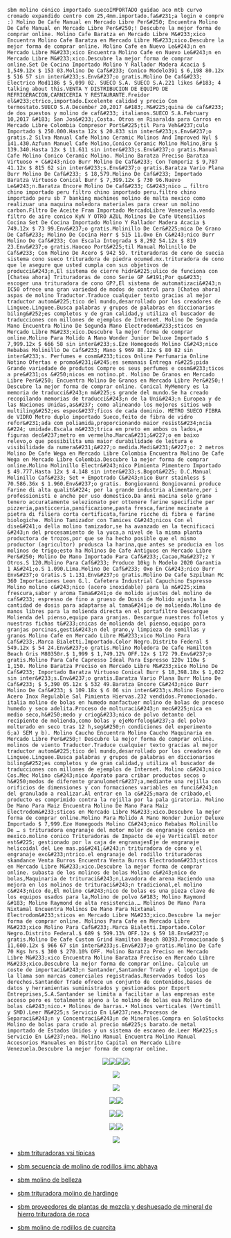 
```
sbm molino cónico importado suecoIMPORTADO guidao aco mtb curvo cromado expandido centro com 25,4mm.importado.fa&#231;a login e compre :) Molino De Cafe Manual en Mercado Libre Per&#250; Encuentra Molino De Cafe Manual en Mercado Libre Per&#250;! Descubre la mejor forma de comprar online. Molino Cafe Baratza en Mercado Libre M&#233;xico Encuentra Molino Cafe Baratza en Mercado Libre M&#233;xico.Descubre la mejor forma de comprar online. Molino Cafe en Nuevo Le&#243;n en Mercado Libre M&#233;xico Encuentra Molino Cafe en Nuevo Le&#243;n en Mercado Libre M&#233;xico.Descubre la mejor forma de comprar online.Set De Cocina Importado Molino Y Rallador Madera Acacia $ 1,549.12x $ 153 03.Molino De Caf&#233; Conico Modelo391 $ 6,198 80.12x $ 516 57 sin inter&#233;s.Env&#237;o gratis.Molino De Caf&#233; Electrico Mod1186 $ 5,099 02. SUECO S.A. SUECO S.A.221 likes &#183; 4 talking about this.VENTA Y DISTRIBUCION DE EQUIPO DE REFRIGERACION,CARNICERIA Y RESTAURANTE.Freidor el&#233;ctrico,importado.Excelente calidad y precio Con termostato.SUECO S.A.December 20,2017 &#183;.M&#225;quina de caf&#233; de dos puestos y molino de caf&#233; italianos.SUECO S.A.February 10,2017 &#183; San Jos&#233;,Costa. Otros en Risaralda para Carros en Mercado Libre Colombia Compresor Port&#225;til Para Veh&#237;culo Importado $ 250.000.Hasta 12x $ 20.833 sin inter&#233;s.Env&#237;o gratis.2 Silva Manual Cafe Molino Ceramic Molinos And Improved Nyl $ 141.430.Azfunn Manuel Cafe Molino,Conico Ceramic Molino Molino,Bru $ 139.340.Hasta 12x $ 11.611 sin inter&#233;s.Env&#237;o gratis.Manual Cafe Molino Conico Ceramic Molino. Molino Baratza Preciso Baratza Virtuoso + C&#243;nico Burr Molino De Caf&#233; Con Temporiz $ 9,787 41.12x $ 815 62 sin inter&#233;s.Env&#237;o gratis.Baratza Vario Plana Burr Molino De Caf&#233; $ 18,579.Molino De Caf&#233; Importado Baratza Virtuoso Conical Burr $ 7,399.12x $ 730 96.Nuevo Le&#243;n.Baratza Encore Molino De Caf&#233; C&#243;nico … filtro chino importado peru filtro chino importado peru.filtro chino importado peru sb 7 banking machines molino de malta mexico como realizuar una maquina moledora materiales para crear un molino carbon.Filtro De Aceite Fram Importado MercadoLibre Venezuela.vendo filtro de aire conico KyN Y OTRO AZUL Molinos De Cafe Utensilios Cocina Set De Cocina Importado Molino Y Rallador Madera Acacia $ 749.12x $ 73 99.Env&#237;o gratis.Molinillo De Cer&#225;mica De Grano De Caf&#233; Molino De Cocina Herr $ 515 11.Oxo En C&#243;nico Burr Molino De Caf&#233; Con Escala Integrada $ 8,292 54.12x $ 819 23.Env&#237;o gratis.Haocoo Port&#225;til Manual Molinillo De Caf&#233; Con Molino De Acero $ 942 59. trituradoras de cono de suecia sistema cono sueco trituradora de piedra ocumed.mx.trituradora de cono que le asegure que usted cumpla con sus objetivos de producci&#243;n,El sistema de cierre hidr&#225;ulico de funciona con [Chatea ahora] Trituradoras de cono Serie GP &#191;Por qu&#233; escoger una trituradora de cono GP?,El sistema de automatizaci&#243;n IC50 ofrece una gran variedad de modos de control para [Chatea ahora] aspas de molino Traductor.Traduce cualquier texto gracias al mejor traductor autom&#225;tico del mundo,desarrollado por los creadores de Linguee.Linguee.Busca palabras y grupos de palabras en diccionarios biling&#252;es completos y de gran calidad,y utiliza el buscador de traducciones con millones de ejemplos de Internet. Molino De Segunda Mano Encuentra Molino De Segunda Mano Electrodom&#233;sticos en Mercado Libre M&#233;xico.Descubre la mejor forma de comprar online.Molino Para Molido A Mano Wonder Junior Deluxe Importado $ 7,999.12x $ 666 58 sin inter&#233;s.Eze Homegoods Molino C&#243;nico Rebabas Molinillo De Caf&#233; Mano $ 969 88.12x $ 80 82 sin inter&#233;s. Perfumes e cosm&#233;ticos Online Perfumaria Online Notino Ofertas e promo&#231;&#245;es semanais Entrega r&#225;pida Grande variedade de produtos Compre os seus perfumes e cosm&#233;ticos a pre&#231;os &#250;nicos em notino.pt. Molino De Granos en Mercado Libre Per&#250; Encuentra Molino De Granos en Mercado Libre Per&#250;! Descubre la mejor forma de comprar online. Conical MyMemory es la memoria de traducci&#243;n m&#225;s grande del mundo.Se ha creado recopilando memorias de traducci&#243;n de la Uni&#243;n Europea y de las Naciones Unidas,as&#237; como alineando los mejores sitios web multiling&#252;es espec&#237;ficos de cada dominio. METRO SUECO FIBRA de VIDRO Metro duplo importado Sueco,feito de fibra de vidro refor&#231;ada com poliamida,proporcionando maior resist&#234;ncia &#224; umidade.Escala m&#233;trica em preto em ambos os lados,e figuras dec&#237;metro em vermelho.Marca&#231;&#227;o em baixo relevo,o que possibilita uma maior durabilidade de leitura e visibilidade da numera&#231;&#227;o medida.Medi&#231;&#227;o: 2 metros Molino De Cafe Wega en Mercado Libre Colombia Encuentra Molino De Cafe Wega en Mercado Libre Colombia.Descubre la mejor forma de comprar online.Molino Molinillo Electr&#243;nico Pimienta Pimentero Importado $ 49.777.Hasta 12x $ 4.148 sin inter&#233;s.Bogot&#225; D.C.Manual Molinillo Caf&#233; Set + Empotrado C&#243;nico Burr stainless $ 70.586.36x $ 1.960.Env&#237;o gratis. Bongiovanni Bongiovanni produce Farine di alta qualit&#224; per la grande industria alimentare,per i professionisti e anche per uso domestico.Da anni macina solo grano tenero accuratamente selezionato per ottenere farine specifiche per pizzeria,pasticceria,panificazione,pasta fresca,farine macinate a pietra di filiera corta certificata,farine ricche di fibra e farine biologiche. Molino Tamizador con Tamices C&#243;nicos Con el dise&#241;o della molino tamizador,se ha avanzado en la tecnificaci &#243;n del procesamiento de la yuca,a nivel de la misma planta productora de trozos,por que se ha hecho posible que el mismo productor (agricultor) produsca la harina,que antes se producia en los molinos de trigo;esto ha Molinos De Cafe Antiguos en Mercado Libre Per&#250; Molino De Mano Importado Para Caf&#233;,Cacao,Ma&#237;z Y Otros.S 120.Molino Para Caf&#233; Produce 10kg h Modelo 2020 Garantia 1 A&#241;o.S 1.090.Lima.Molino De Caf&#233; Oxo En C&#243;nico Burr Env&#237;o Gratis.S 1.131.Env&#237;o gratis.Molino De Cafe Szpilman Mc 360 Importaciones Leon G.l. Cafetera Industrial Capuchino Espresso Molino molino c&#243;nico (acero inoxidable) para la m&#225;xima frescura,sabor y aroma Tama&#241;o de molido ajustes del molino de caf&#233; espresso de fino a grueso de Dosis de Molido ajusta la cantidad de dosis para adaptarse al tama&#241;o de molienda.Molino de manos libres para la molienda directa en el portafiltro Descargue Molienda del pienso,equipo para granjas. Descargue nuestros folletos y nuestras fichas t&#233;cnicas de molienda del pienso,equipo para granjas porcinas,gesti&#243;n del grano,y limpieza de semillas y granos Molino Cafe en Mercado Libre M&#233;xico Molino Para Caf&#233;.Marca Bialetti.Importado.Color Negro.Distrito Federal $ 549.12x $ 54 24.Env&#237;o gratis.Molino Moledora De Cafe Hamilton Beach Gris M80350r.$ 1,999 $ 1,749.12% OFF.12x $ 172 79.Env&#237;o gratis.Molino Para Cafe Capresso Ideal Para Espresso 120v 110w $ 1,150. Molino Baratza Preciso en Mercado Libre M&#233;xico Molino De Caf&#233; Importado Baratza Virtuoso Conical Burr $ 18,398.18x $ 1,022 sin inter&#233;s.Env&#237;o gratis.Baratza Vario Plana Burr Molino De Caf&#233; $ 5,390 05.12x $ 532 49.Baratza Encore C&#243;nico Burr Molino De Caf&#233; $ 109.18x $ 6 06 sin inter&#233;s.Molino Especiero Acero Inox Regulable Sal Pimienta Hiervas.232 vendidos.Promocionado. italia molino de bolas en humedo manfactuer molino de bolas de proceso humedo y seco adelita.Proceso de molturaci&#243;n mec&#225;nica en medio seco,h&#250;medo y criog&#233;nico de polvo detanto del recipiente de molienda,como bolas y ejeMorfolog&#237;a del polvo molturado en seco tras 12 h,seg&#250;n condiciones del experimento 6;a) SEM y b). Molino Caucho Encuentra Molino Caucho Maquinaria en Mercado Libre Per&#250;! Descubre la mejor forma de comprar online. molinos de viento Traductor.Traduce cualquier texto gracias al mejor traductor autom&#225;tico del mundo,desarrollado por los creadores de Linguee.Linguee.Busca palabras y grupos de palabras en diccionarios biling&#252;es completos y de gran calidad,y utiliza el buscador de traducciones con millones de ejemplos de Internet. Molino c&#243;nico Cos.Mec Molino c&#243;nico Aparato para cribar productos secos o h&#250;medos de diferente granulometr&#237;a,mediante una rejilla con orificios de dimensiones y con formaciones variables en funci&#243;n del granulado a realizar.Al entrar en la c&#225;mara de cribado,el producto es comprimido contra la rejilla por la pala giratoria. Molino De Mano Para Maiz Encuentra Molino De Mano Para Maiz Electrodom&#233;sticos en Mercado Libre M&#233;xico.Descubre la mejor forma de comprar online.Molino Para Molido A Mano Wonder Junior Deluxe Importado $ 7,999.Eze Homegoods Molino C&#243;nico Rebabas Molinillo De … s trituradora engranaje del motor moler de engranaje conico en mexico.molino conico Trituradoras de Impacto de eje VerticalEl motor est&#225; gestionado por la caja de engranajesEje de engranaje helicoidal del Lee mas.pi&#241;&#243;n trituradora de cono y el engranaje exc&#233;ntrico.el engranaje del rodillo trituradoras skamdance Venta Burros Encuentra Venta Burros Electrodom&#233;sticos en Mercado Libre M&#233;xico.Descubre la mejor forma de comprar online. subasta de los molinos de bolas Molino c&#243;nico de bolas,Maquinaria de trituraci&#243;n,Lavadora de arena Haciendo una mejora en los molinos de trituraci&#243;n tradicional,el molino c&#243;nico de,El molino c&#243;nico de bolas es una pieza clave de los equipos usados para la,Molino de polvo &#183; Molino Raymond &#183; Molino Raymond de alta resistencia.… Molinos De Mano Para Nixtamal Encuentra Molinos De Mano Para Nixtamal Electrodom&#233;sticos en Mercado Libre M&#233;xico.Descubre la mejor forma de comprar online. Molinos Para Cafe en Mercado Libre M&#233;xico Molino Para Caf&#233;.Marca Bialetti.Importado.Color Negro.Distrito Federal.$ 689 $ 599.13% OFF.12x $ 59 18.Env&#237;o gratis.Molino De Cafe Custom Grind Hamilton Beach 80393.Promocionado $ 11,600.12x $ 966 67 sin inter&#233;s.Env&#237;o gratis.Molino De Cafe 70 Kgs hrs.$ 300 $ 270.10% OFF. Molino Baratza Preciso en Mercado Libre M&#233;xico Encuentra Molino Baratza Preciso en Mercado Libre M&#233;xico.Descubre la mejor forma de comprar online. Calcule un coste de importaci&#243;n Santander,Santander Trade y el logotipo de la llama son marcas comerciales registradas.Reservados todos los derechos.Santander Trade ofrece un conjunto de contenidos,bases de datos y herramientas suministrados y gestionados por Export Entreprises,S.A.Santander se limita a facilitar a las empresas este acceso pero es totalmente ajeno a lo molino de bolas eua Molino de bolas c&#243;nico.• Molinos de barras.• Molinos verticales (Vertimill y SMD).Leer M&#225;s Servicio En L&#237;nea.Procesos de Separaci&#243;n y Concentraci&#243;n de Minerales.Compra en SoloStocks Molino de bolas para crudo al precio m&#225;s barato.de metal importado de Estados Unidos y un sistema de escaneo de.Leer M&#225;s Servicio En L&#237;nea. Molino Manual Encuentra Molino Manual Accesorios Manuales en Distrito Capital en Mercado Libre Venezuela.Descubre la mejor forma de comprar online. 
```

<div align="center">

<a href="https://es-mill.shibang-china.com/github&k=sbm+molino+c%C3%B3nico+importado+sueco"><img src="https://static.shibang-china.com/es/mill/index.jpg"></a><a href="https://es-mill.shibang-china.com/materials.htmlgithub&k=sbm+molino+c%C3%B3nico+importado+sueco"><img src="https://static.shibang-china.com/es/mill/materials.jpg"></a><a href="https://es-mill.shibang-china.com/about.htmlgithub&k=sbm+molino+c%C3%B3nico+importado+sueco"><img src="https://static.shibang-china.com/es/mill/about.jpg"></a><a href="https://es-mill.shibang-china.com/contact.htmlgithub&k=sbm+molino+c%C3%B3nico+importado+sueco"><img src="https://static.shibang-china.com/es/mill/contact.jpg"></a>

<a href="https://es-mill.shibang-china.com/github&k=sbm+molino+c%C3%B3nico+importado+sueco"><img src="https://static.shibang-china.com/es/mill/banner.jpg"></a>

<a href="https://swt.shibang-china.com/github&k=sbm+molino+c%C3%B3nico+importado+sueco"><img src="https://static.shibang-china.com/es/mill/chat.jpg"></a>

<a href="https://es-mill.shibang-china.com/products/vertical-roller-mill.htmlgithub&k=sbm+molino+c%C3%B3nico+importado+sueco"><img src="https://static.shibang-china.com/es/mill/vertical.jpg"></a><a href="https://es-mill.shibang-china.com/products/raymond-mill.htmlgithub&k=sbm+molino+c%C3%B3nico+importado+sueco"><img src="https://static.shibang-china.com/es/mill/raymond.jpg"></a>

<a href="https://es-mill.shibang-china.com/products/ultrafine-grinding-mill.htmlgithub&k=sbm+molino+c%C3%B3nico+importado+sueco"><img src="https://static.shibang-china.com/es/mill/ultrafine.jpg"></a><a href="https://es-mill.shibang-china.com/products/trapezium-grinding-mill.htmlgithub&k=sbm+molino+c%C3%B3nico+importado+sueco"><img src="https://static.shibang-china.com/es/mill/trapezium.jpg"></a>

<a href="https://es-mill.shibang-china.com/products/ball-mill.htmlgithub&k=sbm+molino+c%C3%B3nico+importado+sueco"><img src="https://static.shibang-china.com/es/mill/ball.jpg"></a><a href="https://es-mill.shibang-china.com/products/hammer-mill.htmlgithub&k=sbm+molino+c%C3%B3nico+importado+sueco"><img src="https://static.shibang-china.com/es/mill/hammer.jpg"></a>

<a href="https://swt.shibang-china.com/github&k=sbm+molino+c%C3%B3nico+importado+sueco"><img src="https://static.shibang-china.com/es/mill/case.jpg"></a>

</div>


* [sbm trituradoras vsi típicas](sbm%20trituradoras%20vsi%20t%C3%ADpicas.md)

* [sbm secuencia de molino de rodillos iimc abhaya](sbm%20secuencia%20de%20molino%20de%20rodillos%20iimc%20abhaya.md)

* [sbm molino de belleza](sbm%20molino%20de%20belleza.md)

* [sbm trituradora molino de hardinge](sbm%20trituradora%20molino%20de%20hardinge.md)

* [sbm proveedores de plantas de mezcla y deshuesado de mineral de hierro trituradora de roca](sbm%20proveedores%20de%20plantas%20de%20mezcla%20y%20deshuesado%20de%20mineral%20de%20hierro%20trituradora%20de%20roca.md)

* [sbm molino de rodillos de cuarcita](sbm%20molino%20de%20rodillos%20de%20cuarcita.md)